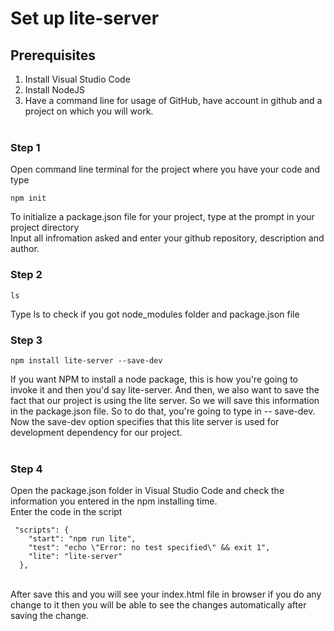 # Set up lite-server
## Prerequisites<br>
1) Install Visual Studio Code<br>
2) Install NodeJS <br>
3) Have a command line for usage of GitHub, have account in github and a project on which you will work.<br><br>

### Step 1<br>
Open command line terminal for the project where you have your code and type 
```
npm init
```
To	initialize	a	package.json file	for	your project,	type	at	the	prompt	in	your	project	directory<br>
Input all infromation asked and enter your github repository, description and author.<br>
### Step 2<br>
```
ls
```
Type ls to check if you got node_modules folder and package.json file<br>
### Step 3<br>
```
npm install lite-server --save-dev
```
If you want NPM to install a node package, this is how you're going to invoke it and then you'd say lite-server. And then, we also want to save the fact that our project is using the lite server. So we will save this information in the package.json file. So to do that, you're going to type in -- save-dev. Now the save-dev option specifies that this lite server is used for development dependency for our project.<br><br>
### Step 4<br>
Open the package.json folder in Visual Studio Code and check the information you entered in the npm installing time.<br>
Enter the code in the script
```
 "scripts": {
    "start": "npm run lite",
    "test": "echo \"Error: no test specified\" && exit 1",
    "lite": "lite-server"
  },
```
<br>After save this and you will see your index.html file in browser if you do any change to it then you will be able to see the changes automatically after saving the change.<br>
